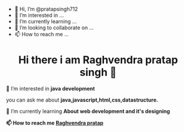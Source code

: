 - 👋 Hi, I’m @pratapsingh712
- 👀 I’m interested in ...
- 🌱 I’m currently learning ...
- 💞️ I’m looking to collaborate on ...
- 📫 How to reach me ...

<!---
pratapsingh712/pratapsingh712 is a ✨ special ✨ repository because its `README.md` (this file) appears on your GitHub profile.
You can click the Preview link to take a look at your changes.
--->


<h1 align="center"> Hi there i am Raghvendra pratap singh 👋 </h1>

👀 I’m interested in <strong> java development </strong>

you can ask me about <strong> java,javascript,html,css,datastructure. </strong>

🌱 I’m currently learning <strong> About web development and it's designing <strong>


📫 How to reach me <a href="https://www.linkedin.com/in/raghvendra-pratap-singh-96834b1b3/" target="_blank">Raghvendra pratap </a>






